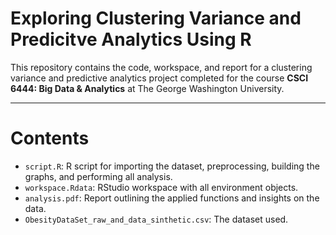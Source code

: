 # Exploring Clustering Variance and Predicitve Analytics Using R
This repository contains the code, workspace, and report for a clustering variance and predictive analytics project completed for the course **CSCI 6444: Big Data & Analytics** at The George Washington University.

---

# Contents
- `script.R`: R script for importing the dataset, preprocessing, building the graphs, and performing all analysis.
- `workspace.Rdata`: RStudio workspace with all environment objects.
- `analysis.pdf`: Report outlining the applied functions and insights on the data.
- `ObesityDataSet_raw_and_data_sinthetic.csv`: The dataset used.
